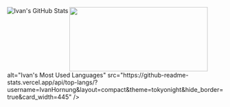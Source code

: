 <!---<img src="https://media3.giphy.com/media/jPMYzDWEP4CbswyPUe/giphy.gif" height="345" width="850">--><img align="left" alt="Ivan's GitHub Stats" src="https://github-readme-stats.vercel.app/api?username=IvanHornung&show_icons=true&hide_border=true&hide=prs,issues,contribs&count_private=true&theme=tokyonight&include_all_commits=true" /><a href="https://www.linkedin.com/in/ivanhornung/"><img src="https://media2.giphy.com/media/KeoUrBIf7cE2t5Wcgx/giphy.gif" height="150" width="322"></a><!---<a href="https://twitter.com/ivan_hornung"><img src="https://media1.giphy.com/media/dz7a3lxocGbg6RxjBK/giphy.gif" height="168" width="322"></a>--><img <!---align="left" --->alt="Ivan's Most Used Languages" src="https://github-readme-stats.vercel.app/api/top-langs/?username=IvanHornung&layout=compact&theme=tokyonight&hide_border=true&card_width=445" />
